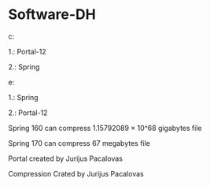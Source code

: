# Software-DH

c:

1.: Portal-12

2.: Spring

e:

1.: Spring

2.: Portal-12


Spring 160 can compress 1.15792089 × 10^68 gigabytes file

Spring 170 can compress 67 megabytes file

Portal created by Jurijus Pacalovas 

Compression Crated by Jurijus Pacalovas

